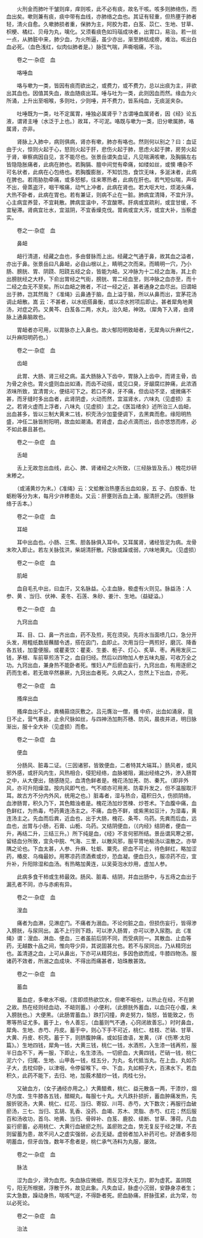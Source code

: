 <!-- { "loadSidebar": true } -->
　　火刑金而肺叶干皱则痒，痒则咳，此不必有痰，故名干咳。咳多则肺络伤，而血出矣。嗽则兼有痰，痰中带有血线，亦肺络之血也。其证有轻重，但热壅于肺者轻，清火自愈。久嗽肺损者重，保肺为主，阿胶为君，白芨、苡仁、生地、甘草、枳梗、橘红、贝母为丸，噙化。又须看痰色如玛瑙成块者，出胃口，易治。若一丝一点，从肺脏中来，肺少血，为火所逼，虽少亦出，渐至肺枯成痨，难治。咳出白血必死。（血色浅红，似肉似肺者是。）脉弦气喘，声嘶咽痛，不治。

　　卷之一·杂症　血

　　咯唾血

　　咯与嗽为一类，皆因有痰而欲出之，或费力，或不费力，总以出痰为主，非欲出其血也。因值其失血，故血随痰出耳。唾与吐为一类，此则因血而然。缘血为火所涌，上升出至咽喉，多则吐，少则唾，并不费力，皆系纯血，无痰涎夹杂。

　　吐唾既为一类，吐不定属胃，唾独必属肾乎？古谓唾血属肾者，因《经》论五液，谓肾主唾（水泛于上也。）故耳，不可泥。咯既与嗽为一类，旧分嗽属肺，咯属肾，亦非。

　　肾脉上入肺中，病则俱病，肾亦有嗽，肺亦有咯也。然则何以别之？曰：血证由于火，惊则火起于心，怒则火起于肝，悲伤火起于肺，思虑火起于脾，房劳火起于肾，审察病因自见，言不能尽也。张景岳谓失血证，凡见喘满咳嗽，及胸膈左右皆隐隐胀痛者，此病在肺也。若胸膈、膻中间觉有牵痛，如缕如丝，或懊 嘈杂不可名状者，此病在心包络也。若胸腹膨胀，不知饥饱，食饮无味，多涎沫者，此病在脾也。若雨胁肋牵痛，或多怒郁，往来寒热者，此病在肝也。若气短似喘，声哑不出，骨蒸盗汗，咽干喉痛，动气上冲者，此病在肾也。若大呕大吐，烦渴头痛，大热不卧者，此病在胃也。若有兼证，则病不止在一脏。肺病宜清降，不宜升浮。心主病宜养营，不宜耗散。脾病宜温中，不宜酸寒。肝病或宜疏利，或宜甘缓，不宜秘滞。肾病宜壮水，宜滋阴，不宜香燥克伐。胃病或宜大泻，或宜大补，当察虚实。

　　卷之一·杂症　血

　　鼻衄

　　衄行清道，经藏之血也，多由督脉而上出。经藏之气通于鼻，故其血之溢者，亦出于鼻。张景岳曰凡鼻衄，必自山根以上，睛明之次而来。而睛明一穴，乃小肠、膀胱、胃、阴跷、阳跷五经之会，皆能为衄。又冲脉为十二经之血海，其上俞出膀胱经之大杼，下俞出胃经之气街，膀胱、胃二经血至，则冲脉之血亦至，而十二经之血无不至矣。所以血衄之微者，不过一经之近，甚者通身之血尽出。旧谓衄出于肺，岂其然哉？《准绳》云鼻通于脑，血上溢于脑，所以从鼻而出，宜茅花汤调止衄散。嵩 云：不甚者，以水纸搭鼻衡，或以凉水拊项后即止。甚者犀角地黄汤，对症之药。又黄芩、白芨各二两，水丸，治久衄，神效。（犀角下入肾，由肾脉上通鼻脑故也。

　　胃衄者亦可用，以胃脉亦上入鼻也。故火郁阳明致衄者，无犀角以升麻代之，以升麻阳明药也。）

　　卷之一·杂症　血

　　齿衄

　　此胃、大肠、肾三经之病。盖大肠脉入下齿中，胃脉入上齿中，而肾主骨，齿为骨之余也。胃火盛则血出如涌，而齿不动摇，或见口臭，牙龈腐烂肿痛，此浓酒浓味所致，宜清胃火，便结可下之。若口不臭，牙不痛，但齿动不坚，或微痛不甚，而牙缝时多出血者，此肾阴虚，火动而然，宜滋肾水，六味丸（见虚损）主之。若肾火虚而上浮者，八味丸（见虚损）主之。《医旨绪余》述所治三人齿衄，出血甚多，皆以三制大黄末二钱，枳壳汤少加童便调下，去黑粪而愈。缘阳明热盛，冲任二脉皆附阳明，故血如潮涌。若肾虚，血必点滴而出，齿亦悠悠而疼，必不如此暴且甚也。

　　卷之一·杂症　血

　　舌衄

　　舌上无故忽出血线，此心、脾、肾诸经之火所致，（三经脉皆及舌。）槐花炒研末糁之。

　　（或浦黄炒为末。）《准绳》云：文蛤散治热壅舌出血如泉，五 子、白胶香、牡蛎粉等分为末，每月少许糁患处。又云：肝壅则舌血上涌，服清肝之药。（按肝脉络于舌本。）

　　卷之一·杂症　血

　　耳衄

　　耳中出血也。小肠、三焦、胆各脉俱入耳中。又耳属肾，诸经皆足为病。龙骨末吹入即止。若左关脉弦洪，柴胡清肝散。尺脉或躁或弱，六味地黄丸。（见虚损）

　　卷之一·杂症　血

　　肌衄

　　血自毛孔中出，曰血汗，又名脉益。心主血脉，极虚有火则见。脉益汤：人参、黄 、当归、伏神、麦冬、石莲、朱砂、姜汁、生地。（益疑溢。）

　　卷之一·杂症　血

　　九窍出血

　　耳、目、口、鼻一齐出血，药不及煎，死在须臾。先将水当面喷几口，急分开头发，用粗纸数层蘸醋令透，搭在囟门，血即止。次用当归一两煎好，磨沉、降香各五钱，加童便服。或瞿麦饮：瞿麦、生姜、栀子、灯心、炙草、枣。再用发灰二钱，茅根、车前草煎汤下之，血自归经。然后以四物加人参五味丸服，可收万全之功。九窍出血，兼身热不能卧者死。惟妇人产后瘀血妄行，九窍出血，有用逐瘀之药而生者。若无故卒然暴厥，九窍出血者死。久病之人，忽然上下出血，亦死。

　　卷之一·杂症　血

　　搔痒出血

　　搔痒血出不止，粪桶箍烧灰敷之。吕元膺治一僧，搔 中疥，出血如涌泉，竟日不止，营气暴衰，止余尺脉如丝，与四神汤加荆芥穗、防风，晨夜并进，明日脉渐出，服十全大补（见虚损）而愈。

　　卷之一·杂症　血

　　便血

　　分肠风、脏毒二证。（三因诸邪，皆致便血，二者特其大端耳。）肠风者，或风邪外感，或肝风内生，风热相合，侵犯经络，血脉被阻，漏出经络之外，渗入肠胃之中，从大便出，随感随见，血清色鲜者是。槐花汤加羌、防、秦艽。（即非外风，亦可升阳燥湿。按内风即气也，气不顺亦可用羌、防辈升发之，但不温服取汗耳。故古方不分内外风，统用之也。）脏毒者，湿与热合，蕴积日久，伤损阴络，血渗肠胃，积久乃下，其色黯浊者是。槐花汤加炒苦楝、炒苍术。下血腹中痛，血色鲜红，为热毒，芍药黄连汤主之。不痛，血色不鲜，或紫黑如豆汁，为湿毒，黄连汤主之。先血而后粪，近血也，出于大肠，槐花、条芩、乌药。先粪而后血，远血也，出胃与小肠，石膏、山栀、乌药。又结阴便血，（《内经》结阴者，便血一升，再结二升，三结三升。）所下纯是血，《经》不言何邪所结。景岳谓风寒之邪，留结血分所致，宜灸中脘、气海、三里，以散风邪，服平胃地榆汤以温散之。亦举隅之论也。下血太甚，人参、升麻、牡蛎、粟壳。瘀血不可止，待色鲜红，略加涩药，椿皮、乌梅最妙。用寒凉药须酒煮或炒，恐血凝。便血日久，服凉药不应，宜升补，升阳除湿和血汤。有热略加黄连，以吴萸泡水炒用，虚加人参。

　　此病多食干柿或生柿最效。肠风、脏毒、结阴，并血出肠中，与五痔之血出于漏孔者不同，亦与赤痢有异。

　　卷之一·杂症　血

　　溲血

　　痛者为血淋，见淋症门。不痛者为溺血。不论何脏之血，但损伤妄行，皆得渗入膀胱，与尿同出。盖不上行则下趋，可以渗入肠胃，亦可以渗入尿胞。此《准绳》谓：溲血、淋血、便血，三者虽前后阴不同，而受病则一。其散血、止血等药，无越数十品之间，惟向导少异，其说固甚允也。若不与尿同出，乃从精窍出也。盖清道之血，上可从鼻出，下亦可从精窍出，多因色欲而成，牛膝四物汤。服诸药不效者，所溺之血成块、不得出而痛甚者，珀珠散甚效。

　　卷之一·杂症　血

　　蓄血

　　蓄血症，多嗽水不咽，（言即烦热欲饮水，但嗽不咽也，以热止在经，不在腑之故。热在经则经血动，不衄则蓄。）小便利，（此膀胱外蓄血，以血只在小腹，未入膀胱也。）大便黑。（此肠胃蓄血。）跌打闪撞，奔走努力，恼怒，皆能致之，伤寒等热证尤多。蓄于上，令人善忘，（血蓄则气不通，心窍闭故善忘。）时时鼻血，犀角、生地、赤芍、丹皮。蓄于中，则心下手不可近，桃仁、桂枝、芒硝、甘草、大黄、丹皮、枳壳。蓄于下，则脐腹肿痛，或如狂谵语，发黄，（详《伤寒·太阳篇》。）生地四钱，犀角一钱，大黄三钱，桃仁一钱，水酒煎，入生漆一钱再煎，服半日血不下，再一服，下即止，名生漆汤。一切瘀血，大黄四钱，芒硝一钱，桃仁泥六个，归尾、生地、山甲各一钱，桂五分，为丸，名代抵当丸。在上血，丸如芥子大，去枕仰卧，以津咽，令停留喉下。中、下血，丸如桐子大，百沸水下。若血积久，此药不能下，去归、地，加莪术醋炒一钱，肉桂七分。

　　又破血方，（女子通经亦用之。）大黄醋煮，桃仁、益元散各一两，干漆炒，烟尽为度、生牛膝各五钱，醋糊丸，每服七十丸。大凡跌扑损折，蓄血肿痛发热，先服折锐汤，大黄、桃仁、红花、当归、寄奴、川芎、赤芍，大下数次；再服行血破瘀汤，三七、当归、玄胡、乳香、没药、血竭、苏木、灵脂、赤芍、红花；然后服百和汤收功，首乌、地黄、当归、骨碎补、白芨、鹿胶、续断、甘草、薄荷。凡血妄行瘀蓄，必用桃仁、大黄行血破瘀之剂。盖瘀败之血，势无复反于经之理，不去则留蓄为患，故不问人之虚实强弱，必去无疑。虚弱者加入补药可也。好酒者多阳明蓄血，但牙齿蚀，数年不愈者是，桃仁承气汤料为丸服，屡效。

　　卷之一·杂症　血

　　脉法

　　涩为血少，滑为血充。失血脉应微细，而反见浮大无力，即为虚芤。盖阴既亏，阳无所根据，浮散于外，故见此象。凡失血证，脉虚小沉弱，安静身凉者生；实大急数，躁动身热，喘咳气逆，不得卧者死。瘀血胁痛，肝脉弦紧，此为常，勿以必死论。

　　卷之一·杂症　血

　　治法

